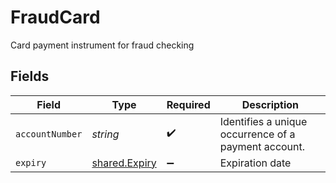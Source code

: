 # FraudCard

Card payment instrument for fraud checking


## Fields

| Field                                                 | Type                                                  | Required                                              | Description                                           |
| ----------------------------------------------------- | ----------------------------------------------------- | ----------------------------------------------------- | ----------------------------------------------------- |
| `accountNumber`                                       | *string*                                              | :heavy_check_mark:                                    | Identifies a unique occurrence of a payment account.  |
| `expiry`                                              | [shared.Expiry](../../../sdk/models/shared/expiry.md) | :heavy_minus_sign:                                    | Expiration date                                       |